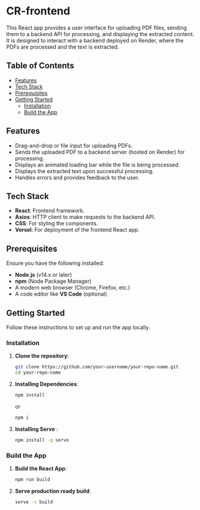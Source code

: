 # CR-frontend
 
This React app provides a user interface for uploading PDF files, sending them to a backend API for processing, and displaying the extracted content. It is designed to interact with a backend deployed on Render, where the PDFs are processed and the text is extracted.

## Table of Contents

- [Features](#features)
- [Tech Stack](#tech-stack)
- [Prerequisites](#prerequisites)
- [Getting Started](#getting-started)
  - [Installation](#installation)
  - [Build the App](#build-the-app)

## Features

- Drag-and-drop or file input for uploading PDFs.
- Sends the uploaded PDF to a backend server (hosted on Render) for processing.
- Displays an animated loading bar while the file is being processed.
- Displays the extracted text upon successful processing.
- Handles errors and provides feedback to the user.

## Tech Stack

- **React**: Frontend framework.
- **Axios**: HTTP client to make requests to the backend API.
- **CSS**: For styling the components.
- **Versel**: For deployment of the frontend React app.

## Prerequisites

Ensure you have the following installed:

- **Node.js** (v14.x or later)
- **npm** (Node Package Manager)
- A modern web browser (Chrome, Firefox, etc.)
- A code editor like **VS Code** (optional)

## Getting Started

Follow these instructions to set up and run the app locally.

### Installation

1. **Clone the repository**:

   ```bash
   git clone https://github.com/your-username/your-repo-name.git
   cd your-repo-name
   
2. **Installing Dependencies**:
   
   ```bash
   npm install
   ```
   or
   ```bash
   npm i

4. **Installing Serve** :

   ```bash
   npm install -g serve
   
### Build the App
1. **Build the React App**:

   ```bash
   npm run build

6. **Serve production ready build**:

   ```bash
   serve -s build
